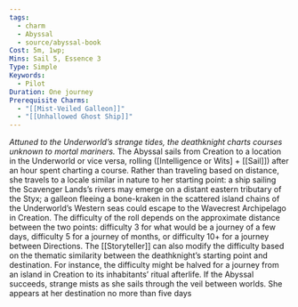 ```yaml
---
tags:
  - charm
  - Abyssal
  - source/abyssal-book
Cost: 5m, 1wp; 
Mins: Sail 5, Essence 3
Type: Simple
Keywords:
  - Pilot
Duration: One journey
Prerequisite Charms:
  - "[[Mist-Veiled Galleon]]"
  - "[[Unhallowed Ghost Ship]]"
---
```

*Attuned to the Underworld’s strange tides, the deathknight charts courses unknown to mortal mariners.*
The Abyssal sails from Creation to a location in the Underworld or vice versa, rolling ([Intelligence or Wits] + [[Sail]]) after an hour spent charting a course.
Rather than traveling based on distance, she travels to a locale similar in nature to her starting point: a ship sailing the Scavenger Lands’s rivers may emerge on a distant eastern tributary of the Styx; a galleon fleeing a bone-kraken in the scattered island chains of the Underworld’s Western seas could escape to the Wavecrest Archipelago in Creation.
The difficulty of the roll depends on the approximate distance between the two points: difficulty 3 for what would be a journey of a few days, difficulty 5 for a journey of months, or difficulty 10+ for a journey between Directions. The [[Storyteller]] can also modify the difficulty based on the thematic similarity between the deathknight’s starting point and destination. For instance, the difficulty might be halved for a journey from an island in Creation to its inhabitants’ ritual afterlife.
If the Abyssal succeeds, strange mists as she sails through the veil between worlds. She appears at her destination no more than five days